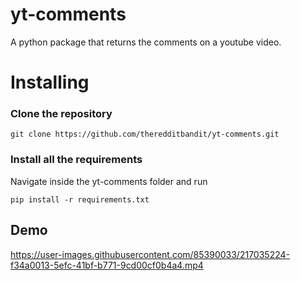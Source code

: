 # yt-comments
A python package that returns the comments on a youtube video.

# Installing 

### Clone the repository 
```
git clone https://github.com/theredditbandit/yt-comments.git

```

### Install all the requirements 
Navigate inside the yt-comments folder and run

```
pip install -r requirements.txt
```

## Demo


https://user-images.githubusercontent.com/85390033/217035224-f34a0013-5efc-41bf-b771-9cd00cf0b4a4.mp4

